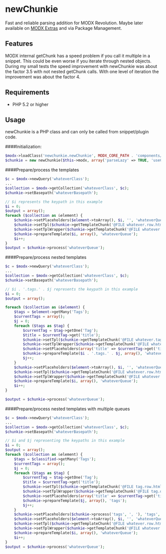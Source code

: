 newChunkie
==========

Fast and reliable parsing addition for MODX Revolution. Maybe later available on [MODX Extras](http://modx.com/extras/package/newchunkie) and via Package Management.

Features
-----------

MODX internal getChunk has a speed problem if you call it multiple in a snippet. This could be even worse if you iterate through nested objects. During my small tests the speed improvement with newChunkie was about the factor 3.5 with not nested getChunk calls. With one level of iteration the improvement was about the factor 4.

Requirements
-----------

* PHP 5.2 or higher

Usage
-----

newChunkie is a PHP class and can only be called from snippet/plugin code.

####Initialization:

```php
$modx->loadClass('newchunkie.newChunkie', MODX_CORE_PATH . 'components/newchunkie/model/', true, true);
$chunkie = new newChunkie($this->modx, array('parseLazy' => TRUE, 'useCorePath' => TRUE));
```

####Prepare/process the templates

```php
$c = $modx->newQuery('whateverClass');
...
$collection = $modx->getCollection('whateverClass', $c);
$chunkie->setBasepath('whateverBasepath');

// $i represents the keypath in this example
$i = 0;
$output = array();
foreach ($collection as &element) {
	$chunkie->setPlaceholders($element->toArray(), $i, '', 'whateverQueue');
	$chunkie->setTpl($chunkie->getTemplateChunk('@FILE whatever.row.html'));
	$chunkie->setTplWrapper($chunkie->getTemplateChunk('@FILE whatever.outer.html'));
	$chunkie->prepareTemplate($i, array(), 'whateverQueue');
	$i++;
}
$output = $chunkie->process('whateverQueue');
```

####Prepare/process nested templates

```php
$c = $modx->newQuery('whateverClass');
...
$collection = $modx->getCollection('whateverClass', $c);
$chunkie->setBasepath('whateverBasepath');

// $i . '.tags.' . $j represents the keypath in this example
$i = 0;
$output = array();

foreach ($collection as &$element) {
	$tags = $element->getMany('Tags');
	$currentTags = array();
	$j = 0;
	foreach ($tags as $tag) {
		$currentTag = $tag->getOne('Tag');
		$title = $currentTag->get('title');
		$chunkie->setTpl($chunkie->getTemplateChunk('@FILE whatever.tag.html'));
		$chunkie->setTplWrapper($chunkie->getTemplateChunk('@FILE whatever.tagouter.html'));
		$chunkie->setPlaceholders(array('title' => $currentTag->get('title')), $i . '.tags.' . $j, '', 'whateverQueue');
		$chunkie->prepareTemplate($i . '.tags.' . $j, array(), 'whateverQueue');
		$j++;
	}
	$chunkie->setPlaceholders($element->toArray(), $i, '', 'whateverQueue');
	$chunkie->setTpl($chunkie->getTemplateChunk('@FILE whatever.row.html'));
	$chunkie->setTplWrapper($chunkie->getTemplateChunk('@FILE whatever.outer.html'));
	$chunkie->prepareTemplate($i, array(), 'whateverQueue');
	$i++;
}

$output = $chunkie->process('whateverQueue');
```

####Prepare/process nested templates with multiple queues

```php
$c = $modx->newQuery('whateverClass');
...
$collection = $modx->getCollection('whateverClass', $c);
$chunkie->setBasepath('whateverBasepath');

// $i and $j representing the keypaths in this example
$i = 0;
$output = array();
foreach ($collection as &element) {
	$tags = $classified->getMany('Tags');
	$currentTags = array();
	$j = 0;
	foreach ($tags as $tag) {
		$currentTag = $tag->getOne('Tag');
		$title = $currentTag->get('title');
		$chunkie->setTpl($chunkie->getTemplateChunk('@FILE tag.row.html'));
	    $chunkie->setTplWrapper($chunkie->getTemplateChunk('@FILE tag.outer.html'));
		$chunkie->setPlaceholders(array('title' => $currentTag->get('title')), $j, '', 'tags');
		$chunkie->prepareTemplate($j, array(), 'tags');
		$j++;
	}
	$chunkie->setPlaceholders($chunkie->process('tags', ', '), 'tags', $i, 'whateverQueue');
	$chunkie->setPlaceholders($element->toArray(), $i, '', 'whateverQueue');
	$chunkie->setTpl($chunkie->getTemplateChunk('@FILE whatever.row.html'));
	$chunkie->setTplWrapper($chunkie->getTemplateChunk('@FILE whatever.outer.html'));
	$chunkie->prepareTemplate($i, array(), 'whateverQueue');
	$i++;
}
$output = $chunkie->process('whateverQueue');
```

